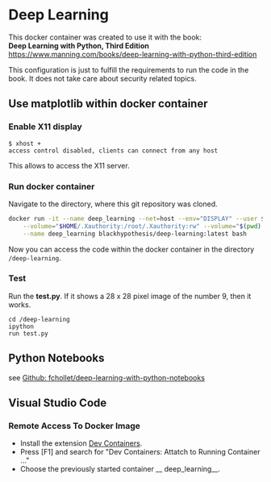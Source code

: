 # Deep Learning
This docker container was created to use it with the book: \
__Deep Learning with Python, Third Edition__ \
https://www.manning.com/books/deep-learning-with-python-third-edition

This configuration is just to fulfill the requirements to run the code in the book. It does not take care about security related topics.

## Use matplotlib within docker container
### Enable X11 display

```
$ xhost + 
access control disabled, clients can connect from any host
```
This allows to access the X11 server. 
### Run docker container
Navigate to the directory, where this git repository was cloned.
```bash
docker run -it --name deep_learning --net=host --env="DISPLAY" --user $(id -u):$(id -g) \
    --volume="$HOME/.Xauthority:/root/.Xauthority:rw" --volume="$(pwd):/deep-learning:rw" \
    --name deep_learning blackhypothesis/deep-learning:latest bash 
```
Now you can access the code within the docker container in the directory `/deep-learning`.

### Test 
Run the __test.py__. If it shows a 28 x 28 pixel image of the number 9, then it works.
```
cd /deep-learning
ipython
run test.py
```

## Python Notebooks
see [Github: fchollet/deep-learning-with-python-notebooks](https://github.com/fchollet/deep-learning-with-python-notebooks)

## Visual Studio Code
### Remote Access To Docker Image
* Install the extension [Dev Containers](https://marketplace.visualstudio.com/items?itemName=ms-vscode-remote.remote-containers).
* Press [F1] and search for "Dev Containers: Attatch to Running Container ..."
* Choose the previously started container __  deep_learning__.
